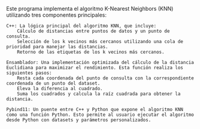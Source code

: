 Este programa implementa el algoritmo K-Nearest Neighbors (KNN) utilizando tres componentes principales:

    C++: La lógica principal del algoritmo KNN, que incluye:
        Cálculo de distancias entre puntos de datos y un punto de consulta.
        Selección de los k vecinos más cercanos utilizando una cola de prioridad para manejar las distancias.
        Retorno de las etiquetas de los k vecinos más cercanos.

    Ensamblador: Una implementación optimizada del cálculo de la distancia Euclidiana para maximizar el rendimiento. Esta función realiza los siguientes pasos:
        Resta cada coordenada del punto de consulta con la correspondiente coordenada de un punto del dataset.
        Eleva la diferencia al cuadrado.
        Suma los cuadrados y calcula la raíz cuadrada para obtener la distancia.

    Pybind11: Un puente entre C++ y Python que expone el algoritmo KNN como una función Python. Esto permite al usuario ejecutar el algoritmo desde Python con datasets y parámetros personalizados.
